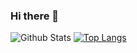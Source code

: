 ### Hi there 👋

<!--
**Zachary-wW/Zachary-wW** is a ✨ _special_ ✨ repository because its `README.md` (this file) appears on your GitHub profile.

Here are some ideas to get you started:

- 🔭 I’m currently working on ...
- 🌱 I’m currently learning ...
- 👯 I’m looking to collaborate on ...
- 🤔 I’m looking for help with ...
- 💬 Ask me about ...
- 📫 How to reach me: ...
- 😄 Pronouns: ...
- ⚡ Fun fact: ...
-->

![Github Stats](https://github-readme-stats.vercel.app/api?username=Zachary-wW&show_icons=true&theme=dark&count_private=true)
[![Top Langs](https://github-readme-stats.vercel.app/api/top-langs/?username=Zachary-wW)](https://github.com/Zachary-wW/github-readme-stats)
